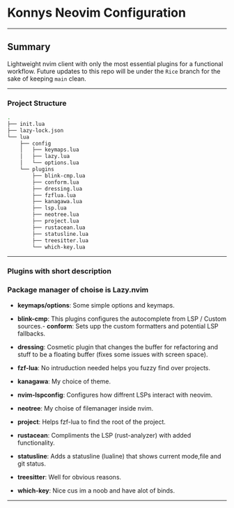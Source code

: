 # Konnys Neovim Configuration

--- 

## Summary

Lightweight nvim client with only the most essential plugins for a functional workflow.
Future updates to this repo will be under the `Rice` branch for the sake of keeping `main` clean.

---

### Project Structure

```bash
.
├── init.lua
├── lazy-lock.json
└── lua
    ├── config
    │   ├── keymaps.lua
    │   ├── lazy.lua
    │   └── options.lua
    └── plugins
        ├── blink-cmp.lua
        ├── conform.lua
        ├── dressing.lua
        ├── fzflua.lua
        ├── kanagawa.lua
        ├── lsp.lua
        ├── neotree.lua
        ├── project.lua
        ├── rustacean.lua
        ├── statusline.lua
        ├── treesitter.lua
        └── which-key.lua
```

---

### Plugins with short description

### Package manager of choise is Lazy.nvim

- **keymaps/options**: Some simple options and keymaps.

- **blink-cmp**: This plugins configures the autocomplete from LSP / Custom sources.- **conform**: Sets upp the custom formatters and potential LSP fallbacks.
- **dressing**: Cosmetic plugin that changes the buffer for refactoring and stuff to be a floating buffer (fixes some issues with screen space).
- **fzf-lua**: No intruduction needed helps you fuzzy find over projects.
- **kanagawa**: My choice of theme.
- **nvim-lspconfig**: Configures how diffrent LSPs interact with neovim.
- **neotree**: My choise of filemanager inside nvim.
- **project**: Helps fzf-lua to find the root of the project.
- **rustacean**: Compliments the LSP (rust-analyzer) with added functionality.
- **statusline**: Adds a statusline (lualine) that shows current mode,file and git status.
- **treesitter**: Well for obvious reasons.
- **which-key**: Nice cus im a noob and have alot of binds.

---
